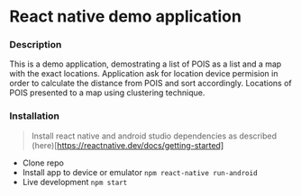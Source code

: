 # React native demo application

### Description

This is a demo application, demostrating a list of POIS as a list and a map with the exact locations.
Application ask for location device permision in order to calculate the distance from POIS and sort accordingly.
Locations of POIS presented to a map using clustering technique.

### Installation

> Install react native and android studio dependencies as described (here)[https://reactnative.dev/docs/getting-started]

- Clone repo
- Install app to device or emulator `npm react-native run-android`
- Live development `npm start`